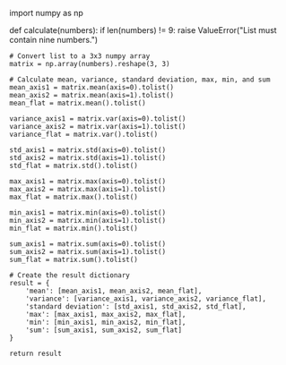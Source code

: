 import numpy as np

def calculate(numbers):
    if len(numbers) != 9:
        raise ValueError("List must contain nine numbers.")
    
    # Convert list to a 3x3 numpy array
    matrix = np.array(numbers).reshape(3, 3)
    
    # Calculate mean, variance, standard deviation, max, min, and sum
    mean_axis1 = matrix.mean(axis=0).tolist()
    mean_axis2 = matrix.mean(axis=1).tolist()
    mean_flat = matrix.mean().tolist()
    
    variance_axis1 = matrix.var(axis=0).tolist()
    variance_axis2 = matrix.var(axis=1).tolist()
    variance_flat = matrix.var().tolist()
    
    std_axis1 = matrix.std(axis=0).tolist()
    std_axis2 = matrix.std(axis=1).tolist()
    std_flat = matrix.std().tolist()
    
    max_axis1 = matrix.max(axis=0).tolist()
    max_axis2 = matrix.max(axis=1).tolist()
    max_flat = matrix.max().tolist()
    
    min_axis1 = matrix.min(axis=0).tolist()
    min_axis2 = matrix.min(axis=1).tolist()
    min_flat = matrix.min().tolist()
    
    sum_axis1 = matrix.sum(axis=0).tolist()
    sum_axis2 = matrix.sum(axis=1).tolist()
    sum_flat = matrix.sum().tolist()
    
    # Create the result dictionary
    result = {
        'mean': [mean_axis1, mean_axis2, mean_flat],
        'variance': [variance_axis1, variance_axis2, variance_flat],
        'standard deviation': [std_axis1, std_axis2, std_flat],
        'max': [max_axis1, max_axis2, max_flat],
        'min': [min_axis1, min_axis2, min_flat],
        'sum': [sum_axis1, sum_axis2, sum_flat]
    }
    
    return result

